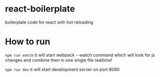 # react-boilerplate
boilerplate code for react with hot reloading

# How to run
``` npm run watch ```
it will start webpack --watch command which will look for js changes and combine then in one single file realtime!

``` npm run dev ```
it will start development server on port 8080
